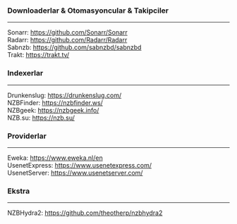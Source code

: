 ### Downloaderlar & Otomasyoncular & Takipciler 
- - -
Sonarr: <https://github.com/Sonarr/Sonarr>  
Radarr: <https://github.com/Radarr/Radarr>  
Sabnzb: <https://github.com/sabnzbd/sabnzbd>  
Trakt: <https://trakt.tv/>  

### Indexerlar
- - -
Drunkenslug: <https://drunkenslug.com/>  
NZBFinder: <https://nzbfinder.ws/>  
NZBgeek: <https://nzbgeek.info/>  
NZB.su: <https://nzb.su/>

### Providerlar
- - -
Eweka: <https://www.eweka.nl/en>  
UsenetExpress: <https://www.usenetexpress.com/>  
UsenetServer: <https://www.usenetserver.com/>  

### Ekstra
- - -
NZBHydra2: <https://github.com/theotherp/nzbhydra2>  
